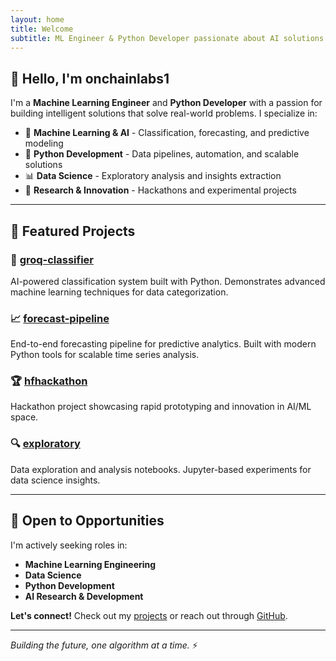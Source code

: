 ```yaml
---
layout: home
title: Welcome
subtitle: ML Engineer & Python Developer passionate about AI solutions
---
```


## 👋 Hello, I'm onchainlabs1

I'm a **Machine Learning Engineer** and **Python Developer** with a passion for building intelligent solutions that solve real-world problems. I specialize in:

- 🤖 **Machine Learning & AI** - Classification, forecasting, and predictive modeling
- 🐍 **Python Development** - Data pipelines, automation, and scalable solutions  
- 📊 **Data Science** - Exploratory analysis and insights extraction
- 🔬 **Research & Innovation** - Hackathons and experimental projects

---

## 🚀 Featured Projects

### 🎯 [groq-classifier](https://github.com/onchainlabs1/groq-classifier)
AI-powered classification system built with Python. Demonstrates advanced machine learning techniques for data categorization.

### 📈 [forecast-pipeline](https://github.com/onchainlabs1/forecast-pipeline) 
End-to-end forecasting pipeline for predictive analytics. Built with modern Python tools for scalable time series analysis.

### 🏆 [hfhackathon](https://github.com/onchainlabs1/hfhackathon)
Hackathon project showcasing rapid prototyping and innovation in AI/ML space.

### 🔍 [exploratory](https://github.com/onchainlabs1/exploratory)
Data exploration and analysis notebooks. Jupyter-based experiments for data science insights.

---

## 💼 Open to Opportunities

I'm actively seeking roles in:
- **Machine Learning Engineering**
- **Data Science**
- **Python Development**
- **AI Research & Development**

**Let's connect!** Check out my [projects](/projects) or reach out through [GitHub](https://github.com/onchainlabs1).

---

*Building the future, one algorithm at a time.* ⚡ 